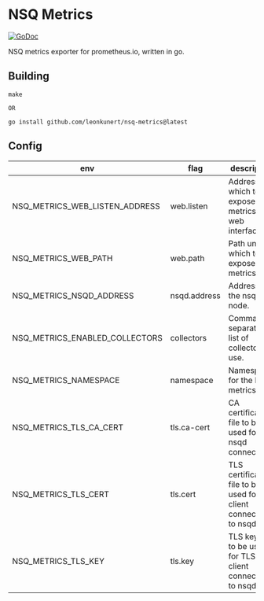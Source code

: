 # NSQ Metrics

[![GoDoc](https://pkg.go.dev/badge/github.com/leonkunert/nsq-metrics.svg)](https://pkg.go.dev/github.com/leonkunert/nsq-metrics)

NSQ metrics exporter for prometheus.io, written in go.

## Building

    make

    OR

    go install github.com/leonkunert/nsq-metrics@latest

## Config

env | flag | description | default
--- | --- | --- | ---
NSQ_METRICS_WEB_LISTEN_ADDRESS | web.listen | Address on which to expose metrics and web interface. | :9117
NSQ_METRICS_WEB_PATH | web.path | Path under which to expose metrics. | /metrics
NSQ_METRICS_NSQD_ADDRESS | nsqd.address | Address of the nsqd node. | http://localhost:4151/stats
NSQ_METRICS_ENABLED_COLLECTORS | collectors | Comma-separated list of collectors to use. | stats.topics,stats.channels
NSQ_METRICS_NAMESPACE | namespace | Namespace for the NSQ metrics. | nsq
NSQ_METRICS_TLS_CA_CERT | tls.ca-cert | CA certificate file to be used for nsqd connections. | ""
NSQ_METRICS_TLS_CERT | tls.cert | TLS certificate file to be used for client connections to nsqd. | ""
NSQ_METRICS_TLS_KEY | tls.key | TLS key file to be used for TLS client connections to nsqd. | ""

